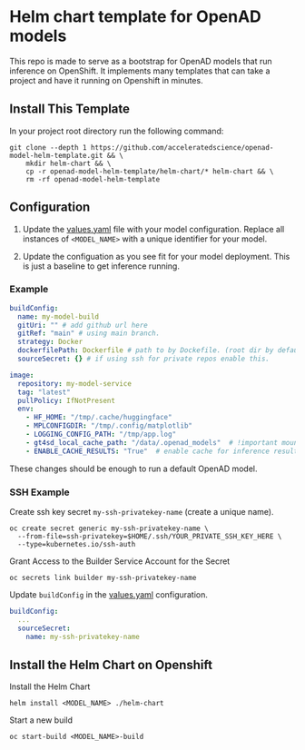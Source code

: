 # Helm chart template for OpenAD models

This repo is made to serve as a bootstrap for OpenAD models that run inference on OpenShift. It implements many templates that can take a project and have it running on Openshift in minutes.

## Install This Template
In your project root directory run the following command:
```shell
git clone --depth 1 https://github.com/acceleratedscience/openad-model-helm-template.git && \
    mkdir helm-chart && \
    cp -r openad-model-helm-template/helm-chart/* helm-chart && \
    rm -rf openad-model-helm-template
```

## Configuration
1. Update the [values.yaml](./helm-chart/values.yaml) file with your model configuration. Replace all instances of `<MODEL_NAME>` with a unique identifier for your model.

2. Update the configuation as you see fit for your model deployment. This is just a baseline to get inference running.


### Example
```yaml
buildConfig:
  name: my-model-build
  gitUri: "" # add github url here
  gitRef: "main" # using main branch.
  strategy: Docker
  dockerfilePath: Dockerfile # path to by Dockefile. (root dir by default)
  sourceSecret: {} # if using ssh for private repos enable this.

image:
  repository: my-model-service
  tag: "latest"
  pullPolicy: IfNotPresent
  env:
    - HF_HOME: "/tmp/.cache/huggingface"
    - MPLCONFIGDIR: "/tmp/.config/matplotlib"
    - LOGGING_CONFIG_PATH: "/tmp/app.log"
    - gt4sd_local_cache_path: "/data/.openad_models"  # !important mount checkpoints to this Volume
    - ENABLE_CACHE_RESULTS: "True"  # enable cache for inference results, enable only for deterministic models. (False by default.)
```

These changes should be enough to run a default OpenAD model.

### SSH Example
Create ssh key secret `my-ssh-privatekey-name` (create a unique name).

```shell
oc create secret generic my-ssh-privatekey-name \
  --from-file=ssh-privatekey=$HOME/.ssh/YOUR_PRIVATE_SSH_KEY_HERE \
  --type=kubernetes.io/ssh-auth
```

Grant Access to the Builder Service Account for the Secret
```shell
oc secrets link builder my-ssh-privatekey-name
```

Update `buildConfig` in the [values.yaml](./helm-chart/values.yaml) configuration.
```yaml
buildConfig:
  ...
  sourceSecret:
    name: my-ssh-privatekey-name
```

## Install the Helm Chart on Openshift
Install the Helm Chart
```shell
helm install <MODEL_NAME> ./helm-chart
```

Start a new build
```shell
oc start-build <MODEL_NAME>-build
```